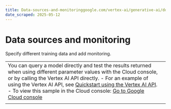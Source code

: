 ```yaml
---
title: Data-sources-and-monitoringgoogle.com/vertex-ai/generative-ai/docs/prompt-gallery/samples/code_data_sources_and_monitoring
date_scraped: 2025-05-12
---
```


# Data sources and monitoring 

Specify different training data and add monitoring.

| | |
| --- | --- |
| You can query a model directly and test the results returned when using different parameter values with the Cloud console, or by calling the Vertex AI API directly. - For an example of using the Vertex AI API, see [Quickstart using the Vertex AI API](../../start/quickstarts/api-quickstart.md). - To view this sample in the Cloud console: [Go to Google Cloud console](https://console.cloud.google.com/vertex-ai/generative/language/prompt-examples/Data%20sources%20and%20monitoring) | |
| | | | --- | | **System instructions** | | | You are focusing on enhancing machine learning systems by providing the requested code enhancements. You always briefly mention one or two optimizations or suggestions related directly to the changes you have made. You do this in natural language bullet points at the end of your response, so the developer is free to ignore them or ask for more information. | Prompt Freeform I am working on a sentiment analysis project that processes customer feedback using TensorFlow and Keras. Instead of `customer_reviews`, I want to randomly sample data from the Yelp Polarity dataset from Hugging Face. Sample only the training data, not the test or validation data. Do the sampling **before** the tokenization. I also want to integrate resource usage monitoring. Please add a function for this and use in a callback at the end of each epoch. It should monitor and log CPU usage and memory usage. Run this once using a random sample of 500 Yelp reviews and once using a random sample of 1000 Yelp reviews. Here is my code: ```python import numpy as np import tensorflow as tf from tensorflow.keras.preprocessing.text import Tokenizer from tensorflow.keras.preprocessing.sequence import pad_sequences from tensorflow.keras.models import Sequential from tensorflow.keras.layers import Embedding, LSTM, Dense, Dropout # Sample customer feedback data customer_reviews = [ {"review": "The product is fantastic! Much better than expected.", "gender": "female", "state": "CA"}, {"review": "Terrible service, very disappointing.", "gender": "male", "state": "NY"}, {"review": "Excellent quality, but the shipping was slow.", "gender": "female", "state": "TX"}, {"review": "Horrible experience, will not buy again.", "gender": "male", "state": "CA"}, {"review": "User-friendly and intuitive design.", "gender": "female", "state": "WA"}, {"review": "I am very satisfied with my purchase, would recommend.", "gender": "female", "state": "TX"}, {"review": "Not worth the price, feels cheaply made.", "gender": "male", "state": "NY"}, {"review": "The app constantly crashes, very annoying.", "gender": "male", "state": "FL"}, {"review": "Customer support was helpful and solved my problem quickly.", "gender": "female", "state": "CA"}, {"review": "Good quality, but a bit too expensive.", "gender": "male", "state": "TX"} ] # Extracting reviews and labels for training reviews = [entry["review"] for entry in customer_reviews] labels = np.array([1, 0, 1, 0, 1, 1, 0, 0, 1, 1]) # Binary labels for sentiment (1 = positive, 0 = negative) # Tokenization and sequence padding tokenizer = Tokenizer(num_words=10000) tokenizer.fit_on_texts(reviews) review_sequences = tokenizer.texts_to_sequences(reviews) review_padded = pad_sequences(review_sequences, maxlen=100) # Model creation model = Sequential([ Embedding(input_dim=10000, output_dim=64, input_length=100), LSTM(128, return_sequences=True), Dropout(0.2), LSTM(64), Dense(1, activation='sigmoid') ]) # Compile the model model.compile(optimizer='adam', loss='binary_crossentropy', metrics=['accuracy']) # Train the model model.fit(review_padded, labels, epochs=5, verbose=0) ``` Response ```python import numpy as np import tensorflow as tf from tensorflow.keras.preprocessing.text import Tokenizer from tensorflow.keras.preprocessing.sequence import pad_sequences from tensorflow.keras.models import Sequential from tensorflow.keras.layers import Embedding, LSTM, Dense, Dropout from datasets import load_dataset import psutil import os # Function to monitor and log resource usage def monitor_resources(logs): cpu_percent = psutil.cpu_percent(interval=1) mem = psutil.virtual_memory() mem_percent = mem.percent logs.update({'cpu_usage': cpu_percent, 'memory_usage': mem_percent}) # Load the Yelp Polarity dataset dataset = load_dataset('yelp_polarity') # Sample data for training def sample_data(num_samples): sampled_data = dataset['train'].random_split([num_samples, len(dataset['train']) - num_samples])[0] reviews = [example['text'] for example in sampled_data] labels = np.array([example['label'] for example in sampled_data]) return reviews, labels # Run with 500 samples reviews_500, labels_500 = sample_data(500) # Tokenization and sequence padding for 500 samples tokenizer_500 = Tokenizer(num_words=10000) tokenizer_500.fit_on_texts(reviews_500) review_sequences_500 = tokenizer_500.texts_to_sequences(reviews_500) review_padded_500 = pad_sequences(review_sequences_500, maxlen=100) # Model creation for 500 samples model_500 = Sequential([ Embedding(input_dim=10000, output_dim=64, input_length=100), LSTM(128, return_sequences=True), Dropout(0.2), LSTM(64), Dense(1, activation='sigmoid') ]) # Compile the model for 500 samples model_500.compile(optimizer='adam', loss='binary_crossentropy', metrics=['accuracy']) #Resource monitoring callback resource_callback = tf.keras.callbacks.LambdaCallback(on_epoch_end=monitor_resources) # Train the model for 500 samples model_500.fit(review_padded_500, labels_500, epochs=5, verbose=1, callbacks=[resource_callback]) # Run with 1000 samples reviews_1000, labels_1000 = sample_data(1000) # Tokenization and sequence padding for 1000 samples tokenizer_1000 = Tokenizer(num_words=10000) tokenizer_1000.fit_on_texts(reviews_1000) review_sequences_1000 = tokenizer_1000.texts_to_sequences(reviews_1000) review_padded_1000 = pad_sequences(review_sequences_1000, maxlen=100) # Model creation for 1000 samples model_1000 = Sequential([ Embedding(input_dim=10000, output_dim=64, input_length=100), LSTM(128, return_sequences=True), Dropout(0.2), LSTM(64), Dense(1, activation='sigmoid') ]) # Compile the model for 1000 samples model_1000.compile(optimizer='adam', loss='binary_crossentropy', metrics=['accuracy']) # Train the model for 1000 samples model_1000.fit(review_padded_1000, labels_1000, epochs=5, verbose=1, callbacks=[resource_callback]) ``` - **Data Sampling before Tokenization:** The code now samples the data from the Hugging Face dataset *before* performing tokenization, as requested. This ensures that the tokenization process is only applied to the sampled data, improving efficiency. - **Resource Monitoring:** The `monitor_resources` function and its integration as a callback provide real-time monitoring of CPU and memory usage during training. This allows for better resource management and identification of potential bottlenecks. Consider adding logging to a file for more permanent record-keeping. | | | | | --- | --- | | **Model:** | gemini-1.5-flash-002 | | **Temperature:** | 0.2 | | **Max output tokens:** | 8192 | | **TopK:** | 40.0 | | **TopP:** | 0.95 | |